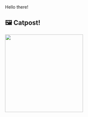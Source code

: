 Hello there!



## 🖼️ Catpost!

<sub>
    <img src="https://cdn2.thecatapi.com/images/a2.jpg" height="256">
</sub>

